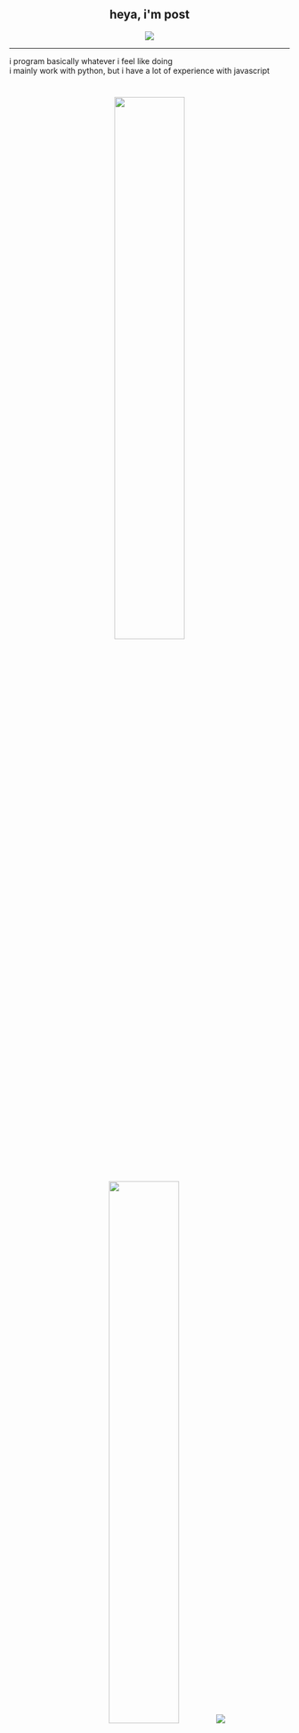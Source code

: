 <h2 align="center">heya, i'm post</h2>

<p align="center">
    <img src="https://komarev.com/ghpvc/?username=postigic&color=orange"/>
</p>

<hr/>

i program basically whatever i feel like doing
<br>
i mainly work with python, but i have a lot of experience with javascript

#

<p align="center">
  <img height="50%" width="auto" src ="https://github-readme-stats.vercel.app/api?username=postigic&show_icons=true&count_private=true&theme=dark&hide_border=true&hide=issues,contribs&bg_color=00000000">
  <img height="50%" width="auto" src ="https://github-readme-stats.vercel.app/api/top-langs/?username=postigic&layout=compact&hide_border=true&theme=dark&bg_color=00000000">
  <img src ="https://github-readme-streak-stats.herokuapp.com?user=postigic&theme=dark&hide_border=true&background=FFFFFF00">
</p>


#

[![My Skills](https://skillicons.dev/icons?i=vscode,py,js,html,css,)](https://skillicons.dev)
